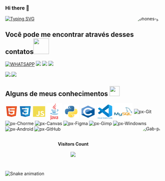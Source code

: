 ### Hi there 👋
[![Typing SVG](https://readme-typing-svg.herokuapp.com/?color=2F4F4F&size=30&center=true&vCenter=true&width=1000&lines=Olá+Dev+👨🏾‍💻+Me+chamo+Guilherme+Martins+Cavalcanti;Sou+um+futuro+Analista+e+Desenvolvedor+de+Sistema;Aqui+você+encontra+alguns+de+meus+portifólio+💻📚;Bem+Vindo+ao+meu+perfil!+:%29)](https://git.io/typing-svg)
 <img align="right" alt="Jhones-pic" height="150" style="border-radius:50px;" title="WorkSpace" src="https://live.staticflickr.com/65535/52967099794_25afacbeb7_h.jpg">


## Você pode me encontrar através desses contatos<img src='https://raw.githubusercontent.com/rahulbanerjee26/githubProfileReadmeGenerator/main/gifs/handShake.gif' width="50px" height=50px>

[![WHATSAPP](https://img.shields.io/badge/WhatsApp-2E8B57?style=for-the-badge&logo=whatsapp&logoColor=white)](https://web.whatsapp.com/+5511957023362)
<a href="mailto:guilherme.cavalcanti87@gmail.com"><img src="https://img.shields.io/badge/Gmail-8B0000?style=for-the-badge&logo=gmail&logoColor=white"></a>
 <a href="https://www.linkedin.com/in/guilherme-martins-cavalcanti1987/" target="_blank"><img src="https://img.shields.io/badge/-LinkedIn-%230077B5?style=for-the-badge&logo=linkedin&logoColor=white" target="_blank"></a> 
  <a href="https://instagram.com/guilhermemartins87" target="_blank"><img src="https://img.shields.io/badge/-Instagram-C71585?style=for-the-badge&logo=instagram&logoColor=white" target="_blank"></a>
  
 <a href="	https://img.shields.io/badge/Gmail-D14836?style=for-the-badge&logo=gmail&logoColor=white"></a> 



<a href="https://github.com/Guilherme87Martins/github-readme-stats">
  <img height=220 align="center" src="https://github-readme-stats.vercel.app/api?username=Guilherme87Martins&theme=github_dark&show_icons=true" />
</a>
<a href="https://github.com/Guilherme87Martins/convoychat">
  <img height=225 align="center" src="https://github-readme-stats.vercel.app/api/top-langs?username=Guilherme87Martins&layout=compact&langs_count=200&card_width=320&theme=github_dark&show_icons=true" />
</a>

## Alguns de meus conhecimentos  <img src = "https://raw.githubusercontent.com/rahulbanerjee26/githubProfileReadmeGenerator/main/gifs/code.gif" width = 32px height=32px>
</div>
<div style="display: inline_block">
 <img align="center" alt="px-HTML" height="35" width="40" src="https://raw.githubusercontent.com/devicons/devicon/master/icons/html5/html5-original.svg"> 
 <img align="center" alt="px-CSS" height="35" width="40" src="https://raw.githubusercontent.com/devicons/devicon/master/icons/css3/css3-original.svg">
 <img align="center" alt="px-Js" height="35" width="40" src="https://raw.githubusercontent.com/devicons/devicon/master/icons/javascript/javascript-plain.svg">
 <img align="center" alt="px-Java" height="55" width="50" src="https://raw.githubusercontent.com/devicons/devicon/master/icons/java/java-original-wordmark.svg">
 <img align="center" alt="px-Python" height="45" width="50" src="https://raw.githubusercontent.com/devicons/devicon/master/icons/python/python-original.svg">
 <img align="center" alt="px-C" height="40" width="50" src="https://raw.githubusercontent.com/devicons/devicon/master/icons/c/c-original.svg">
 <img align="center" alt="px-VSCode" height="45" width="50" src="https://raw.githubusercontent.com/devicons/devicon/master/icons/vscode/vscode-original-wordmark.svg">
 <img align="center" alt="px-MYSQL" height="55" width="60" src="https://raw.githubusercontent.com/devicons/devicon/master/icons/mysql/mysql-original-wordmark.svg">
  <img align="center" alt="px-Git" height="35" width="40" src="https://cdn.jsdelivr.net/gh/devicons/devicon/icons/git/git-original.svg" />
  <img align="center" alt="px-Chorme" height="35" width="40" src="https://cdn.jsdelivr.net/gh/devicons/devicon/icons/chrome/chrome-original.svg" />
  <img align="center" alt="px-Canvas" height="35" width="40" src="https://cdn.jsdelivr.net/gh/devicons/devicon/icons/canva/canva-original.svg" />
  <img align="center" alt="px-Figma" height="35" width="40" src="https://cdn.jsdelivr.net/gh/devicons/devicon/icons/figma/figma-original.svg" />
  <img align="center" alt="px-Gimp" height="55" width="60" src="https://cdn.jsdelivr.net/gh/devicons/devicon/icons/gimp/gimp-original-wordmark.svg" />
  <img align="center" alt="px-Windowns" height="35" width="40" src="https://cdn.jsdelivr.net/gh/devicons/devicon/icons/windows8/windows8-original.svg" />
  <img align="center" alt="px-Android" height="35" width="40" src="https://cdn.jsdelivr.net/gh/devicons/devicon/icons/android/android-plain.svg" />
  <img align="center" alt="px-GitHub" height="45" width="50" src="https://cdn.jsdelivr.net/gh/devicons/devicon/icons/github/github-original.svg" />
 
 <img align="right" alt="Gab-pic" height="150" style="border-radius:50px;" src="https://anyforsoft.com/static/a2da834e20a93f2114281a1174296b58/17.gif">
 
 
           







<div align="center">
<br><p align="centre"><b>Visitors Count</b></p>  
<p align="center"><img align="center" src="https://profile-counter.glitch.me/{Guilherme87Martins}/count.svg" /></p> 
<br></div>


 ![Snake animation](https://github.com/Guilherme87Martins/Guilherme87Martins/blob/output/github-contribution-grid-snake.svg)

